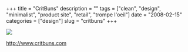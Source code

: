 +++
title = "CritBuns"
description = ""
tags = ["clean", "design", "minimalist", "product site", "retail", "trompe l'oeil"]
date = "2008-02-15"
categories = ["design"]
slug = "critbuns"
+++


 

  <div id="screens-thumbs" class="clearfix">
    <div class="txt-center" id="design-submission"><a href="http://www.critbuns.com/"><img id='bluga-thumbnail-931' class='bluga-thumbnail large' src='/media/bluga/
wt47f279e0f182f_0.jpg'/></a></div>  
  </div>   
<p><a href="http://www.critbuns.com/">http://www.critbuns.com</a></p>




